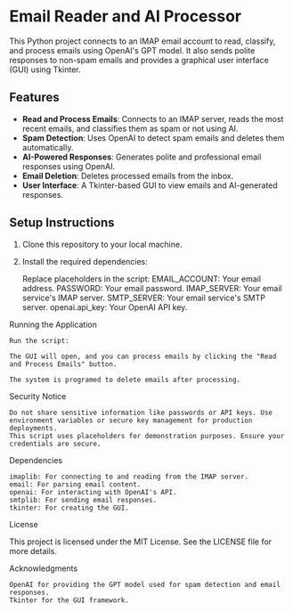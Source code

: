 # Email Reader and AI Processor

This Python project connects to an IMAP email account to read, classify, and process emails using OpenAI's GPT model. It also sends polite responses to non-spam emails and provides a graphical user interface (GUI) using Tkinter.

## Features
- **Read and Process Emails**: Connects to an IMAP server, reads the most recent emails, and classifies them as spam or not using AI.
- **Spam Detection**: Uses OpenAI to detect spam emails and deletes them automatically.
- **AI-Powered Responses**: Generates polite and professional email responses using OpenAI.
- **Email Deletion**: Deletes processed emails from the inbox.
- **User Interface**: A Tkinter-based GUI to view emails and AI-generated responses.

## Setup Instructions
1. Clone this repository to your local machine.
2. Install the required dependencies:

    Replace placeholders in the script:
        EMAIL_ACCOUNT: Your email address.
        PASSWORD: Your email password.
        IMAP_SERVER: Your email service's IMAP server.
        SMTP_SERVER: Your email service's SMTP server.
        openai.api_key: Your OpenAI API key.

Running the Application

    Run the script:

    The GUI will open, and you can process emails by clicking the "Read and Process Emails" button.

    The system is programed to delete emails after processing. 

Security Notice

    Do not share sensitive information like passwords or API keys. Use environment variables or secure key management for production deployments.
    This script uses placeholders for demonstration purposes. Ensure your credentials are secure.

Dependencies

    imaplib: For connecting to and reading from the IMAP server.
    email: For parsing email content.
    openai: For interacting with OpenAI's API.
    smtplib: For sending email responses.
    tkinter: For creating the GUI.

License

This project is licensed under the MIT License. See the LICENSE file for more details.

Acknowledgments

    OpenAI for providing the GPT model used for spam detection and email responses.
    Tkinter for the GUI framework.

